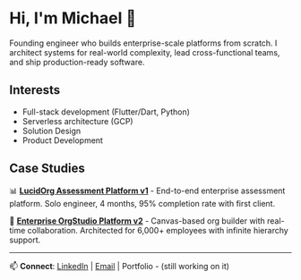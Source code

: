 # Hi, I'm Michael 👋

Founding engineer who builds enterprise-scale platforms from scratch. I architect systems for real-world complexity, lead cross-functional teams, and ship production-ready software.

## Interests

- Full-stack development (Flutter/Dart, Python)
- Serverless architecture (GCP)
- Solution Design
- Product Development

## Case Studies

📊 **[LucidOrg Assessment Platform v1](https://experienced-echinodon-231.notion.site/Case-Study-1-Assessment-Platform-MVP-294b502d0e3a809f8142e4b78171f6e7)** - End-to-end enterprise assessment platform. Solo engineer, 4 months, 95% completion rate with first client.

🎯 **[Enterprise OrgStudio Platform v2](https://experienced-echinodon-231.notion.site/Case-Study-2-Enterprise-OrgStudio-Platform-294b502d0e3a80b5a9c0f2e8165d1cb9?source=copy_link)** - Canvas-based org builder with real-time collaboration. Architected for 6,000+ employees with infinite hierarchy support.

---

📫 **Connect**: [LinkedIn](https://www.linkedin.com/in/michkwetzel/) | [Email](michkwetzel@gmail.com) | Portfolio - (still working on it)
